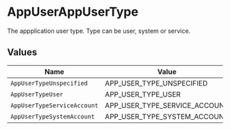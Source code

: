 # AppUserAppUserType

The appplication user type. Type can be user, system or service.


## Values

| Name                          | Value                         |
| ----------------------------- | ----------------------------- |
| `AppUserTypeUnspecified`      | APP_USER_TYPE_UNSPECIFIED     |
| `AppUserTypeUser`             | APP_USER_TYPE_USER            |
| `AppUserTypeServiceAccount`   | APP_USER_TYPE_SERVICE_ACCOUNT |
| `AppUserTypeSystemAccount`    | APP_USER_TYPE_SYSTEM_ACCOUNT  |